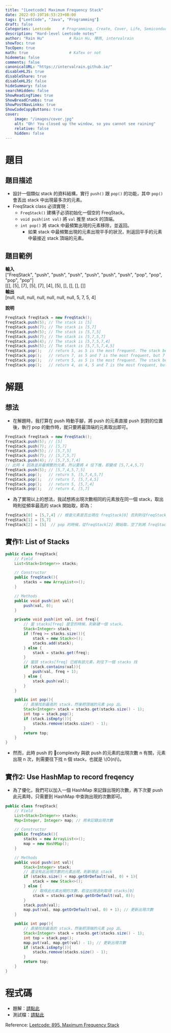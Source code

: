 ```yaml
---
title: "[Leetcode] Maximum Frequency Stack"
date: 2022-03-19T16:53:23+08:00
tags: ["LeetCode", "Java", "Programming"]
draft: false
Categories: Leetcode     # Programming, Create, Cover, Life, Semiconductor, Leetcode, Logic Design, Daily, Operating System, CS50
description: "Hard-level Leetcode notes"
author: "Rain Hu"           # Rain Hu, 陣雨, intervalrain
showToc: true
TocOpen: true
math: true                  # KaTex or not
hidemeta: false
comments: false
canonicalURL: "https://intervalrain.github.io/"
disableHLJS: true
disableShare: true
disableHLJS: false
hideSummary: false
searchHidden: false
ShowReadingTime: true
ShowBreadCrumbs: true
ShowPostNavLinks: true
ShowCodeCopyButtons: true
cover:
    image: "/images/cover.jpg"
    alt: "Oh! You closed up the window, so you cannot see raining"
    relative: false
    hidden: false
---
```

# 題目
## 題目描述
+ 設計一個類似 stack 的資料結構，實行 `push()` 跟 `pop()` 的功能，其中 `pop()` 會丟出 stack 中出現最多次的元素。  
+ FreqStack class 必須實現：  
    + `FreqStack()` 建構子必須初始化一個空的 FreqStack。
    + `void push(int val)` 將 `val` 推至 stack 的頂端。
    + `int pop()` 將 stack 中最頻繁出現的元素移除，並返回。
        + 如果 stack 中最頻繁出現的元素出現平手的狀況，則返回平手的元素中最接近 stack 頂端的元素。
## 題目範例
**輸入**  
["FreqStack", "push", "push", "push", "push", "push", "push", "pop", "pop", "pop", "pop"]  
[[], [5], [7], [5], [7], [4], [5], [], [], [], []]  
**輸出**  
[null, null, null, null, null, null, null, 5, 7, 5, 4]  

**說明**
```Java
FreqStack freqStack = new FreqStack();
freqStack.push(5); // The stack is [5]
freqStack.push(7); // The stack is [5,7]
freqStack.push(5); // The stack is [5,7,5]
freqStack.push(7); // The stack is [5,7,5,7]
freqStack.push(4); // The stack is [5,7,5,7,4]
freqStack.push(5); // The stack is [5,7,5,7,4,5]
freqStack.pop();   // return 5, as 5 is the most frequent. The stack becomes [5,7,5,7,4].
freqStack.pop();   // return 7, as 5 and 7 is the most frequent, but 7 is closest to the top. The stack becomes [5,7,5,4].
freqStack.pop();   // return 5, as 5 is the most frequent. The stack becomes [5,7,4].
freqStack.pop();   // return 4, as 4, 5 and 7 is the most frequent, but 4 is closest to the top. The stack becomes [5,7].
```
# 解題
## 想法
+ 在解題時，我打算在 push 時動手腳，將 push 的元素直接 push 到對的位置後，執行 pop 的動作時，就只要將最頂端的元素取出即可。
```Java
FreqStack freqStack = new FreqStack();
freqStack.push(5); // [5]
freqStack.push(7); // [5,7]
freqStack.push(5); // [5,7,5]
freqStack.push(7); // [5,7,5,7]
freqStack.push(4); // [5,7,5,7,4]
// 此時 4 因為並非最頻繁的元素，所以要將 4 往下推，即變成 [5,7,4,5,7]
freqStack.push(5); // [5,7,4,5,7,5]
freqStack.pop();   // return 5, [5,7,4,5,7]
freqStack.pop();   // return 7, [5,7,4,5]
freqStack.pop();   // return 5, [5,7,4]
freqStack.pop();   // return 4, [5,7]
```
+ 為了實現以上的想法，我試想將出現次數相同的元素放在同一個 stack，取出時則從頻率最高的 stack 開始取，即為：
```Java
freqStack[0] = [5,7,4] // 檢查元素是否出現在 freqStack[0] 否則則往freqStack[1] 移動
freqStack[1] = [5,7]
freqStack[2] = [5]  // pop 的時候，從freqStack[2] 開始取，空了則將 freqStack[2] 移除
```
## 實作1: List of Stacks
```Java
public class freqStack{
    // Field
    List<Stack<Integer>> stacks;

    // Constructor
    public freqStack(){
        stacks = new ArrayList<>();
    }

    // Methods
    public void push(int val){
        push(val, 0);
    }

    private void push(int val, int freq){
        // 當 stacks[freq] 是空的時候，則新建一個 stack。
        Stack<Integer> stack;
        if (freq >= stacks.size()){
            stack = new Stack<>();
            stacks.add(stack);
        } else {
            stack = stacks.get(freq);
        }
        // 當該 stacks[freq] 已經有該元素，則往下一個 stacks 找
        if (stack.contains(val)){
            push(val, freq + 1);
        } else {
            stack.push(val);
        }
    }

    public int pop(){
        // 直接找到最高的 stack，然後把頂端的元素 pop 出。
        Stack<Integer> stack = stacks.get(stacks.size() - 1);
        int top = stack.pop();
        if (stack.isEmpty()){
            stacks.remove(stacks.size() - 1);
        }
        return top;
    }
}
```
+ 然而，此時 push 的 complexity 與欲 push 的元素的出現次數 n 有關，元素出現 n 次，則需要往下找 n 個 stack，也就是 \\(O(n)\\)。
## 實作2: Use HashMap to record freqency
+ 為了優化，我們可以加入一個 HashMap 來記錄出現的次數，再下次要 push 此元素時，只需要到 HashMap 中查詢出現的次數即可。
```Java
public class freqStack{
    // Field
    List<Stack<Integer>> stacks;
    Map<Integer, Integer> map; // 用來記錄出現次數

    // Constructor
    public freqStack(){
        stacks = new ArrayList<>();
        map = new HashMap();
    }

    // Methods
    public void push(int val){
        Stack<Integer> stack;
        // 還沒有此出現次數的元素出現，則新增此 stack
        if (stacks.size() < map.getOrDefault(val, 0) + 1){
            stack = new Stack<>();
        } else {
            // 取得此元素出現的次數，若沒出現過則取得 stacks[0]
            stack = stacks.get(map.getOrDefault(val, 0));
        }
        stack.push(val);
        map.put(val, map.getOrDefault(val, 0) + 1); // 更新出現次數
    }

    public int pop(){
        // 直接找到最高的 stack，然後把頂端的元素 pop 出。
        Stack<Integer> stack = stacks.get(stacks.size() - 1);
        int top = stack.pop();
        map.put(val, map.get(val) - 1); // 更新出現次數
        if (stack.isEmpty()){
            stacks.remove(stacks.size() - 1);
        }
        return top;
    }
}
```

# 程式碼
+ 題解：[請點此](https://github.com/intervalrain/leetcode/blob/master/src/main/java/com/rainhu/n895_MaximumFrequencyStack.java)
+ 測試檔：[請點此](https://github.com/intervalrain/leetcode/blob/master/src/test/java/com/rainhu/n895_MaximumFrequencyStackTest.java)

Reference: [Leetcode: 895. Maximum Frequency Stack](https://leetcode.com/problems/maximum-frequency-stack/)
